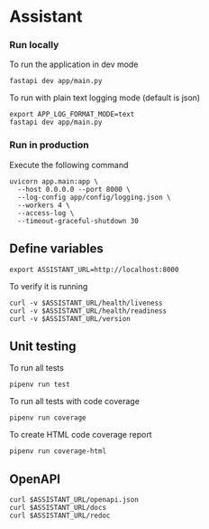 # Assistant
### Run locally
To run the application in dev mode
```shell
fastapi dev app/main.py
```
To run with plain text logging mode (default is json)
```shell
export APP_LOG_FORMAT_MODE=text
fastapi dev app/main.py
```
### Run in production
Execute the following command
```shell
uvicorn app.main:app \
  --host 0.0.0.0 --port 8000 \
  --log-config app/config/logging.json \
  --workers 4 \
  --access-log \
  --timeout-graceful-shutdown 30
```
## Define variables
```shell
export ASSISTANT_URL=http://localhost:8000
```
To verify it is running
```shell
curl -v $ASSISTANT_URL/health/liveness
curl -v $ASSISTANT_URL/health/readiness
curl -v $ASSISTANT_URL/version
```
## Unit testing
To run all tests
```shell
pipenv run test
```
To run all tests with code coverage
```shell
pipenv run coverage
```
To create HTML code coverage report
```shell
pipenv run coverage-html
```
## OpenAPI
```shell
curl $ASSISTANT_URL/openapi.json
curl $ASSISTANT_URL/docs
curl $ASSISTANT_URL/redoc
```
